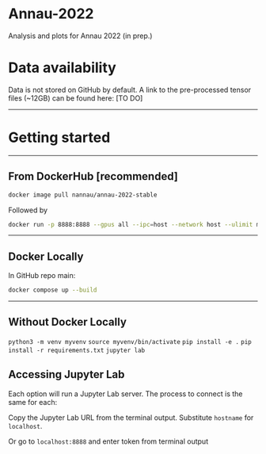 # Annau-2022
Analysis and plots for Annau 2022 (in prep.)

# Data availability
Data is not stored on GitHub by default. A link to the pre-processed tensor files (~12GB) can be found here: [TO DO]

---

# Getting started

---

## From DockerHub [recommended]

```bash
docker image pull nannau/annau-2022-stable
```

Followed by 

```bash
docker run -p 8888:8888 --gpus all --ipc=host --network host --ulimit memlock=-1 --ulimit stack=67108864 -it -v $(pwd):/workspace/ --rm nannau/annau-2022-stable
```

---

## Docker Locally
In GitHub repo main:

```bash
docker compose up --build
```
---
## Without Docker Locally
```python3 -m venv myvenv```
```source myvenv/bin/activate```
```pip install -e .```
```pip install -r requirements.txt```
```jupyter lab```

## Accessing Jupyter Lab
Each option will run a Jupyter Lab server. The process to connect is the same for each:

Copy the Jupyter Lab URL from the terminal output. Substitute `hostname` for `localhost`. 

Or go to `localhost:8888` and enter token from terminal output

